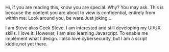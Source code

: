 Hi, if you are reading this, know you are special. Why? You may ask. This is because the content you are about to view is confidential, entirely from within me. Look around you, be ware.Just joking...

I am Steve alias Geek Steve.
I am interested and still developing my UI/UX skills. I love it.
However, I am also learning Javascript. To enable me implement what I design.
I also love cybersecurity, but I am a script kiddie,not yet there.
